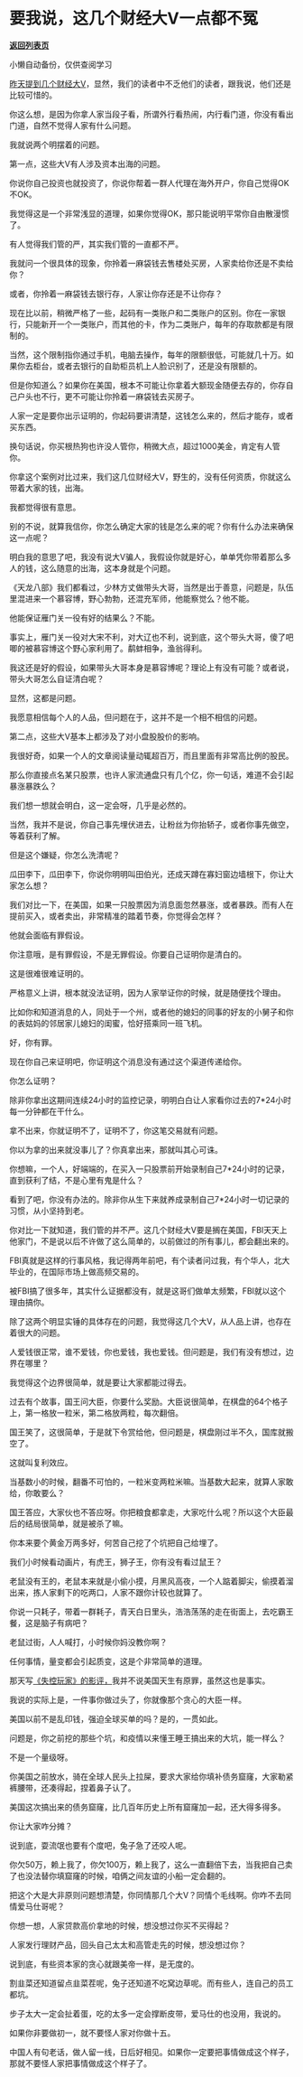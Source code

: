 # 要我说，这几个财经大V一点都不冤

[**返回列表页**](/gzh/记忆承载)

小懒自动备份，仅供查阅学习

[昨天提到几个财经大V](http://mp.weixin.qq.com/s?__biz=MzU0MjYwNDU2Mw==&mid=2247501105&idx=2&sn=e00b932945909ac5fa8658f57e3b6e77&chksm=fb1aa94dcc6d205b611161836f2660b100823e81f3f5b37a1956a86457695f6d43d29b53db0a&scene=21#wechat_redirect)，显然，我们的读者中不乏他们的读者，跟我说，他们还是比较可惜的。  

  

你这么想，是因为你拿人家当段子看，所谓外行看热闹，内行看门道，你没有看出门道，自然不觉得人家有什么问题。  

  

我就说两个明摆着的问题。  

  

第一点，这些大V有人涉及资本出海的问题。

  

你说你自己投资也就投资了，你说你帮着一群人代理在海外开户，你自己觉得OK不OK。  

  

我觉得这是一个非常浅显的道理，如果你觉得OK，那只能说明平常你自由散漫惯了。  

  

有人觉得我们管的严，其实我们管的一直都不严。

  

我就问一个很具体的现象，你拎着一麻袋钱去售楼处买房，人家卖给你还是不卖给你？

  

或者，你拎着一麻袋钱去银行存，人家让你存还是不让你存？

  

现在比以前，稍微严格了一些，起码有一类账户和二类账户的区别。你在一家银行，只能新开一个一类账户，而其他的卡，作为二类账户，每年的存取款都是有限制的。

  

当然，这个限制指你通过手机，电脑去操作，每年的限额很低，可能就几十万。如果你去柜台，或者去银行的自助柜员机上人脸识别了，还是没有限额的。

  

但是你知道么？如果你在美国，根本不可能让你拿着大额现金随便去存的，你存自己户头也不行，更不可能让你拎着一麻袋钱去买房子。

  

人家一定是要你出示证明的，你起码要讲清楚，这钱怎么来的，然后才能存，或者买东西。  

  

换句话说，你买根热狗也许没人管你，稍微大点，超过1000美金，肯定有人管你。  

  

你拿这个案例对比过来，我们这几位财经大V，野生的，没有任何资质，你就这么带着大家的钱，出海。  

  

我都觉得很有意思。  

  

别的不说，就算我信你，你怎么确定大家的钱是怎么来的呢？你有什么办法来确保这一点呢？

  

明白我的意思了吧，我没有说大V骗人，我假设你就是好心，单单凭你带着那么多人的钱，这么随意的出海，这本身就是个问题。  

  

《天龙八部》我们都看过，少林方丈做带头大哥，当然是出于善意，问题是，队伍里混进来一个慕容博，野心勃勃，还混充军师，他能察觉么？他不能。

  

他能保证雁门关一役有好的结果么？不能。  

  

事实上，雁门关一役对大宋不利，对大辽也不利，说到底，这个带头大哥，傻了吧唧的被慕容博这个野心家利用了。鹬蚌相争，渔翁得利。

  

我这还是好的假设，如果带头大哥本身是慕容博呢？理论上有没有可能？或者说，带头大哥怎么自证清白呢？  

  

显然，这都是问题。  

  

我愿意相信每个人的人品，但问题在于，这并不是一个相不相信的问题。

  

第二点，这些大V基本上都涉及了对小盘股股价的影响。

  

我很好奇，如果一个人的文章阅读量动辄超百万，而且里面有非常高比例的股民。  

  

那么你直接点名某只股票，也许人家流通盘只有几个亿，你一句话，难道不会引起暴涨暴跌么？

  

我们想一想就会明白，这一定会呀，几乎是必然的。  

  

当然，我并不是说，你自己事先埋伏进去，让粉丝为你抬轿子，或者你事先做空，等着获利了解。  

  

但是这个嫌疑，你怎么洗清呢？  

  

瓜田李下，瓜田李下，你说你明明叫田伯光，还成天蹲在寡妇窗边墙根下，你让大家怎么想？  

  

我们对比一下，在美国，如果一只股票因为消息面忽然暴涨，或者暴跌。而有人在提前买入，或者卖出，非常精准的踏着节奏，你觉得会怎样？  

  

他就会面临有罪假设。

  

你注意哦，是有罪假设，不是无罪假设。你要自己证明你是清白的。  

  

这是很难很难证明的。

  

严格意义上讲，根本就没法证明，因为人家举证你的时候，就是随便找个理由。  

  

比如你和知道消息的人，同处于一个州，或者他的媳妇的同事的好友的小舅子和你的表姑妈的邻居家儿媳妇的闺蜜，恰好搭乘同一班飞机。

  

好，你有罪。

  

现在你自己来证明吧，你证明这个消息没有通过这个渠道传递给你。  

  

你怎么证明？

  

除非你拿出这期间连续24小时的监控记录，明明白白让人家看你过去的7*24小时每一分钟都在干什么。

  

拿不出来，你就证明不了，证明不了，你这笔交易就有问题。

  

你以为拿的出来就没事儿了？你真拿出来，那就叫其心可诛。

  

你想嘛，一个人，好端端的，在买入一只股票前开始录制自己7*24小时的记录，直到获利了结，不是心里有鬼是什么？

  

看到了吧，你没有办法的。除非你从生下来就养成录制自己7*24小时一切记录的习惯，从小坚持到老。  

  

你对比一下就知道，我们管的并不严。这几个财经大V要是搁在美国，FBI天天上他家门，不是说以后不许做了这么简单的，以前做过的所有事儿，都会翻出来的。  

  

FBI真就是这样的行事风格，我记得两年前吧，有个读者问过我，有个华人，北大毕业的，在国际市场上做高频交易的。  

  

被FBI搞了很多年，其实什么证据都没有，就是这哥们做单太频繁，FBI就以这个理由搞你。

  

除了这两个明显实锤的具体存在的问题，我觉得这几个大V，从人品上讲，也存在着很大的问题。

  

人爱钱很正常，谁不爱钱，你也爱钱，我也爱钱。但问题是，我们有没有想过，边界在哪里？

  

我觉得这个边界很简单，就是要让大家都能过得去。  

  

过去有个故事，国王问大臣，你要什么奖励。大臣说很简单，在棋盘的64个格子上，第一格放一粒米，第二格放两粒，每次翻倍。  

  

国王笑了，这很简单，于是就下令赏给他，但问题是，棋盘刚过半不久，国库就搬空了。

  

这就叫复利效应。  

  

当基数小的时候，翻番不可怕的，一粒米变两粒米嘛。当基数大起来，就算人家敢给，你敢要么？  

  

国王答应，大家伙也不答应呀。你把粮食都拿走，大家吃什么呢？所以这个大臣最后的结局很简单，就是被杀了嘛。

  

你本来要个黄金万两多好，何苦自己挖了个坑把自己给埋了。

  

我们小时候看动画片，有虎王，狮子王，你有没有看过鼠王？  

  

老鼠没有王的，老鼠本来就是小偷小摸，月黑风高夜，一个人踮着脚尖，偷摸着溜出来，拣人家剩下的吃两口，人家不跟你计较也就算了。  

  

你说一只耗子，带着一群耗子，青天白日里头，浩浩荡荡的走在街面上，去吃霸王餐，这是脑子有病吧？  

  

老鼠过街，人人喊打，小时候你妈没教你啊？

  

任何事情，量变都会引起质变，这是个非常简单的道理。  

  

那天写[《失控玩家》的影评，](http://mp.weixin.qq.com/s?__biz=MzU0MjYwNDU2Mw==&mid=2247501070&idx=1&sn=80483092f1188cd619f18ba75cf60d65&chksm=fb1aa972cc6d206411ee5bb341a6002eaa8807644b1eecbdd6c028f6cd85e6b1512b2520dff5&scene=21#wechat_redirect)我并不说美国天生有原罪，虽然这也是事实。

  

我说的实际上是，一件事你做过头了，你就像那个贪心的大臣一样。

  

美国以前不是乱印钱，强迫全球买单的吗？是的，一贯如此。  

  

问题是，你之前挖的那些个坑，和疫情以来懂王睡王搞出来的大坑，能一样么？

  

不是一个量级呀。

  

你美国之前放水，骑在全球人民头上拉屎，要求大家给你填补债务窟窿，大家勒紧裤腰带，还凑得起，捏着鼻子认了。  

  

美国这次搞出来的债务窟窿，比几百年历史上所有窟窿加一起，还大得多得多。  

  

你让大家咋分摊？

  

说到底，耍流氓也要有个度吧，兔子急了还咬人呢。  

  

你欠50万，赖上我了，你欠100万，赖上我了，这么一直翻倍下去，当我把自己卖了也没法替你填窟窿的时候，咱俩之间友谊的小船一定会翻的。  

  

把这个大是大非原则问题想清楚，你同情那几个大V？同情个毛线啊。你咋不去同情爱马仕哥呢？

  

你想一想，人家贷款高价拿地的时候，想没想过你买不买得起？

人家发行理财产品，回头自己太太和高管走先的时候，想没想过你？

  

说到底，有些资本家的贪心就跟美帝一样，是无度的。

  

割韭菜还知道留点韭菜茬呢，兔子还知道不吃窝边草呢。而有些人，连自己的员工都坑。

  

步子太大一定会扯着蛋，吃的太多一定会撑断皮带，爱马仕的也没用，我说的。

  

如果你非要做初一，就不要怪人家对你做十五。

  

中国人有句老话，做人留一线，日后好相见。如果你一定要把事情做成这个样子，那就不要怪人家把事情做成这个样子了。

